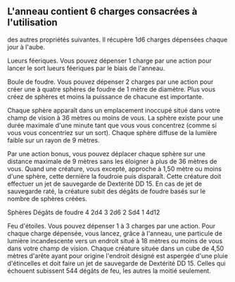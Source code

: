 ## L'anneau contient 6 charges consacrées à l'utilisation

des autres propriétés suivantes. Il récupère 1d6 charges
dépensées chaque jour à l'aube.

Lueurs féeriques. Vous pouvez dépenser 1 charge par
une action pour lancer le sort lueurs féeriques par le biais
de l'anneau.

Boule de foudre. Vous pouvez dépenser 2 charges par
une action pour créer une à quatre sphères de foudre de
1 mètre de diamètre. Plus vous créez de sphères et moins la
puissance de chacune est importante.

Chaque sphère apparaît dans un emplacement inoccupé
situé dans votre champ de vision à 36 mètres ou moins
de vous. La sphère existe pour une durée maximale d'une
minute tant que vous vous concentrez (comme si vous vous
concentriez sur un sort). Chaque sphère diffuse de la lumière
faible sur un rayon de 9 mètres.

Par une action bonus, vous pouvez déplacer chaque
sphère sur une distance maximale de 9 mètres sans les
éloigner à plus de 36 mètres de vous. Quand une créature,
vous excepté, approche à 1,50 mètre ou moins d'une sphère,
cette dernière la foudroie puis disparaît. Cette créature doit
effectuer un jet de sauvegarde de Dextérité DD 15. En cas de
jet de sauvegarde raté, la créature subit des dégâts de foudre
basés sur le nombre de sphères créées.

Sphères Dégâts de foudre
4 2d4
3 2d6
2 Sd4
1 4d12

Feu d'étoiles. Vous pouvez dépenser 1 à 3 charges par
une action. Pour chaque charge dépensée, vous lancez,
grâce à l'anneau, une particule de lumière incandescente
vers un endroit situé à 18 mètres ou moins de vous dans
votre champ de vision. Chaque créature située dans un
cube de 4,50 mètres d'arête ayant pour origine l'endroit
désigné est aspergée d'une pluie d'étincelles et doit faire un
jet de sauvegarde de Dextérité DD 15. Celles qui échouent
subissent 544 dégâts de feu, les autres la moitié seulement.
